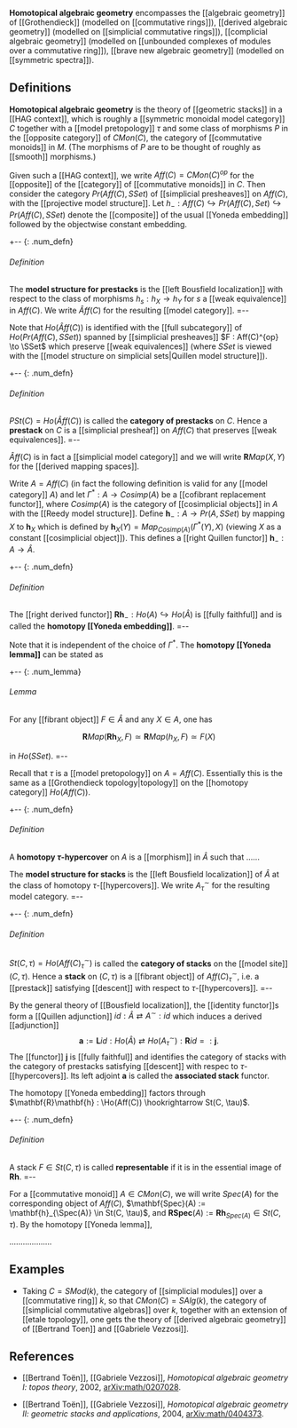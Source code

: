 **Homotopical algebraic geometry** encompasses the [[algebraic geometry]] of [[Grothendieck]] (modelled on [[commutative rings]]), [[derived algebraic geometry]] (modelled on [[simplicial commutative rings]]), [[complicial algebraic geometry]] (modelled on [[unbounded complexes of modules over a commutative ring]]), [[brave new algebraic geometry]] (modelled on [[symmetric spectra]]).

## Definitions

**Homotopical algebraic geometry** is the theory of [[geometric stacks]] in a [[HAG context]], which is roughly a [[symmetric monoidal model category]] $C$ together with a [[model pretopology]] $\tau$ and some class of morphisms $P$ in the [[opposite category]] of $CMon(C)$, the category of [[commutative monoids]] in $M$.  (The morphisms of $P$ are to be thought of roughly as [[smooth]] morphisms.)

Given such a [[HAG context]], we write $Aff(C) = CMon(C)^{op}$ for the [[opposite]] of the [[category]] of [[commutative monoids]] in $C$.
Then consider the category $Pr(Aff(C), SSet)$ of [[simplicial presheaves]] on $Aff(C)$, with the [[projective model structure]].  Let $h_- : Aff(C) \hookrightarrow Pr(Aff(C), Set) \hookrightarrow Pr(Aff(C), SSet)$ denote the [[composite]] of the usual [[Yoneda embedding]] followed by the objectwise constant embedding.

+-- {: .num_defn}
###### Definition
The **model structure for prestacks** is the [[left Bousfield localization]] with respect to the class of morphisms $h_s : h_X \to h_Y$ for $s$ a [[weak equivalence]] in $Aff(C)$.  We write $\hat Aff(C)$ for the resulting [[model category]].
=--

Note that $Ho(\hat Aff(C))$ is identified with the [[full subcategory]] of $Ho(Pr(Aff(C), SSet))$ spanned by [[simplicial presheaves]] $F : Aff(C)^{op} \to \SSet$ which preserve [[weak equivalences]] (where $SSet$ is viewed with the [[model structure on simplicial sets|Quillen model structure]]).

+-- {: .num_defn}
###### Definition
$PSt(C) = Ho(\hat Aff(C))$ is called the **category of prestacks** on $C$.
Hence a **prestack** on $C$ is a [[simplicial presheaf]] on $Aff(C)$ that preserves [[weak equivalences]].
=--

$\hat Aff(C)$ is in fact a [[simplicial model category]] and we will write $\mathbf{R}Map(X,Y)$ for the [[derived mapping spaces]].

Write $A = Aff(C)$ (in fact the following definition is valid for any [[model category]] $A$) and let $\Gamma^* : A \to Cosimp(A)$ be a [[cofibrant replacement functor]], where $Cosimp(A)$ is the category of [[cosimplicial objects]] in $A$ with the [[Reedy model structure]].  Define $\mathbf{h}_- : A \to Pr(A, SSet)$ by mapping $X$ to $\mathbf{h}_X$ which is defined by $\mathbf{h}_X(Y) = Map_{Cosimp(A)}(\Gamma^*(Y), X)$ (viewing $X$ as a constant [[cosimplicial object]]).
This defines a [[right Quillen functor]] $\mathbf{h}_- : A \to \hat A$.

+-- {: .num_defn}
###### Definition
The [[right derived functor]] $\mathbf{R}\mathbf{h}_- : Ho(A) \hookrightarrow Ho(\hat A)$ is [[fully faithful]] and is called the **homotopy [[Yoneda embedding]]**.
=--

Note that it is independent of the choice of $\Gamma^*$.  The **homotopy [[Yoneda lemma]]** can be stated as

+-- {: .num_lemma}
###### Lemma
For any [[fibrant object]] $F \in \hat A$ and any $X \in A$, one has

$$ \mathbf{R}Map(\mathbf{R}\mathbf{h}_X, F) \simeq \mathbf{R}Map(h_X, F) \simeq F(X) $$

in $Ho(SSet)$.
=--

Recall that $\tau$ is a [[model pretopology]] on $A = Aff(C)$.  Essentially this is the same as a [[Grothendieck topology|topology]] on the [[homotopy category]] $Ho(Aff(C))$.

+-- {: .num_defn}
###### Definition
A **homotopy $\tau$-hypercover** on $A$ is a [[morphism]] in $\hat A$ such that ......

The **model structure for stacks** is the [[left Bousfield localization]] of $\hat A$ at the class of homotopy $\tau$-[[hypercovers]].  We write $A^\sim_\tau$ for the resulting model category.
=--

+-- {: .num_defn}
###### Definition
$St(C, \tau) = Ho(Aff(C)^\sim_\tau)$ is called the **category of stacks** on the [[model site]] $(C, \tau)$.
Hence a **stack** on $(C, \tau)$ is a [[fibrant object]] of $Aff(C)^\sim_\tau$, i.e. a [[prestack]] satisfying [[descent]] with respect to $\tau$-[[hypercovers]].
=--

By the general theory of [[Bousfield localization]], the [[identity functor]]s form a [[Quillen adjunction]] $id : \hat A \rightleftarrows A^\sim : id$ which induces a derived [[adjunction]]
  $$ \mathbf{a} := \mathbf{L}id : Ho(\hat A) \rightleftarrows Ho(A^\sim_\tau) : \mathbf{R}id =: \mathbf{j}. $$
The [[functor]] $\mathbf{j}$ is [[fully faithful]] and identifies the category of stacks with the category of prestacks satisfying [[descent]] with respec to $\tau$-[[hypercovers]].  Its left adjoint $\mathbf{a}$ is called the **associated stack** functor.

The homotopy [[Yoneda embedding]] factors through $\mathbf{R}\mathbf{h} : \Ho(Aff(C)) \hookrightarrow St(C, \tau)$.

+-- {: .num_defn}
###### Definition
A stack $F \in St(C, \tau)$ is called **representable** if it is in the essential image of $\mathbf{R}\mathbf{h}$.
=--

For a [[commutative monoid]] $A \in CMon(C)$, we will write $Spec(A)$ for the corresponding object of $Aff(C)$, $\mathbf{Spec}(A) := \mathbf{h}_{\Spec(A)} \in St(C, \tau)$, and $\mathbf{RSpec}(A) := \mathbf{Rh}_{Spec(A)} \in St(C, \tau)$.  By the homotopy [[Yoneda lemma]],

...................

## Examples

* Taking $C = SMod(k)$, the category of [[simplicial modules]] over a [[commutative ring]] $k$, so that $CMon(C) = SAlg(k)$, the category of [[simplicial commutative algebras]] over $k$, together with an extension of [[etale topology]], one gets the theory of [[derived algebraic geometry]] of [[Bertrand Toen]] and [[Gabriele Vezzosi]].

## References

* [[Bertrand Toën]], [[Gabriele Vezzosi]], _Homotopical algebraic geometry I: topos theory_, 2002, [arXiv:math/0207028](http://arxiv.org/abs/math/0207028).

* [[Bertrand Toën]], [[Gabriele Vezzosi]], _Homotopical algebraic geometry II: geometric stacks and applications_, 2004, [arXiv:math/0404373](http://arxiv.org/abs/math/0404373).